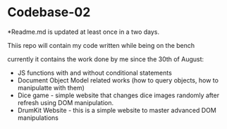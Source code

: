 # Codebase-02

*Readme.md is updated at least once in a two days. 

Thiis repo will contain my code written while being on the bench

currently it contains the work done by me since the 30th of August:
- JS functions with and without conditional statements
- Document Object Model related works (how to query objects, how to manipulatte with them)
- Dice game - simple website that changes dice images randomly after refresh using DOM manipulation.
- DrumKit Website - this is a simple website to master advanced DOM manipulations 
